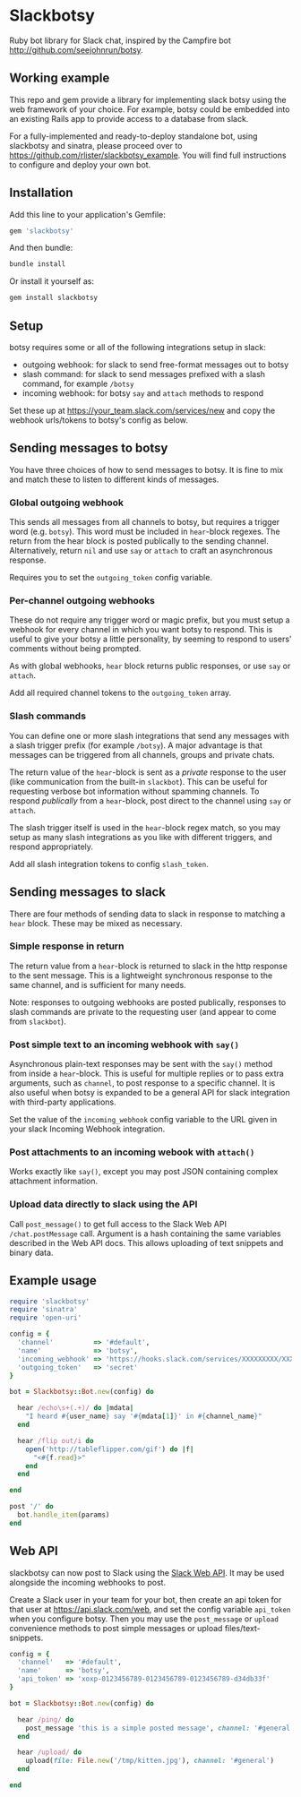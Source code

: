 # Slackbotsy

Ruby bot library for Slack chat, inspired by
the Campfire bot http://github.com/seejohnrun/botsy.

## Working example

This repo and gem provide a library for implementing slack botsy using
the web framework of your choice. For example, botsy could be embedded
into an existing Rails app to provide access to a database from slack.

For a fully-implemented and ready-to-deploy standalone bot, using
slackbotsy and sinatra, please proceed over to
https://github.com/rlister/slackbotsy_example. You will find full
instructions to configure and deploy your own bot.

## Installation

Add this line to your application's Gemfile:

```ruby
gem 'slackbotsy'
```

And then bundle:

```sh
bundle install
```

Or install it yourself as:

```sh
gem install slackbotsy
```

## Setup

botsy requires some or all of the following integrations setup in slack:

* outgoing webhook: for slack to send free-format messages out to botsy
* slash command: for slack to send messages prefixed with a slash
  command, for example `/botsy`
* incoming webhook: for botsy `say` and `attach` methods to respond

Set these up at https://your_team.slack.com/services/new and copy
the webhook urls/tokens to botsy's config as below.

## Sending messages to botsy

You have three choices of how to send messages to botsy. It is fine to
mix and match these to listen to different kinds of messages.

### Global outgoing webhook

This sends all messages from all channels to botsy, but requires a
trigger word (e.g. `botsy`). This word must be included in
`hear`-block regexes. The return from the hear block is posted
publically to the sending channel. Alternatively, return `nil` and use
`say` or `attach` to craft an asynchronous response.

Requires you to set the `outgoing_token` config variable.

### Per-channel outgoing webhooks

These do not require any trigger word or magic prefix, but you must
setup a webhook for every channel in which you want botsy to
respond. This is useful to give your botsy a little personality, by
seeming to respond to users' comments without being prompted.

As with global webhooks, `hear` block returns public responses, or use
`say` or `attach`.

Add all required channel tokens to the `outgoing_token` array.

### Slash commands

You can define one or more slash integrations that send any messages
with a slash trigger prefix (for example `/botsy`). A major advantage
is that messages can be triggered from all channels, groups and
private chats.

The return value of the `hear`-block is sent as a _private_ response
to the user (like communication from the built-in `slackbot`). This
can be useful for requesting verbose bot information without spamming
channels. To respond _publically_ from a `hear`-block, post direct to
the channel using `say` or `attach`.

The slash trigger itself is used in the `hear`-block regex match, so
you may setup as many slash integrations as you like with different
triggers, and respond appropriately.

Add all slash integration tokens to config `slash_token`.

## Sending messages to slack

There are four methods of sending data to slack in response to
matching a `hear` block. These may be mixed as necessary.

### Simple response in return

The return value from a `hear`-block is returned to slack in the http
response to the sent message. This is a lightweight synchronous
response to the same channel, and is sufficient for many needs.

Note: responses to outgoing webhooks are posted publically, responses
to slash commands are private to the requesting user (and appear to
come from `slackbot`).

### Post simple text to an incoming webhook with `say()`

Asynchronous plain-text responses may be sent with the `say()` method
from inside a `hear`-block. This is useful for multiple replies or to
pass extra arguments, such as `channel`, to post response to a
specific channel. It is also useful when botsy is expanded to be a
general API for slack integration with third-party applications.

Set the value of the `incoming_webhook` config variable to the URL
given in your slack Incoming Webhook integration.

### Post attachments to an incoming webook with `attach()`

Works exactly like `say()`, except you may post JSON containing
complex attachment information.

### Upload data directly to slack using the API

Call `post_message()` to get full access to the Slack Web API
`/chat.postMessage` call. Argument is a hash containing the same
variables described in the Web API docs. This allows uploading of text
snippets and binary data.

## Example usage

```ruby
require 'slackbotsy'
require 'sinatra'
require 'open-uri'

config = {
  'channel'          => '#default',
  'name'             => 'botsy',
  'incoming_webhook' => 'https://hooks.slack.com/services/XXXXXXXXX/XXXXXXXXX/XXXXXXXXXXXXXXXXXXXXXXXX',
  'outgoing_token'   => 'secret'
}

bot = Slackbotsy::Bot.new(config) do

  hear /echo\s+(.+)/ do |mdata|
    "I heard #{user_name} say '#{mdata[1]}' in #{channel_name}"
  end

  hear /flip out/i do
    open('http://tableflipper.com/gif') do |f|
      "<#{f.read}>"
    end
  end

end

post '/' do
  bot.handle_item(params)
end
```

## Web API

slackbotsy can now post to Slack using the
[Slack Web API](https://api.slack.com/web). It may be used alongside
the incoming webhooks to post.

Create a Slack user in your team for your bot, then create an api
token for that user at https://api.slack.com/web, and set the config
variable `api_token` when you configure botsy. Then you may use the
`post_message` or `upload` convenience methods to post simple messages
or upload files/text-snippets.

```ruby
config = {
  'channel'   => '#default',
  'name'      => 'botsy',
  'api_token' => 'xoxp-0123456789-0123456789-0123456789-d34db33f'
}

bot = Slackbotsy::Bot.new(config) do

  hear /ping/ do
    post_message 'this is a simple posted message', channel: '#general'
  end

  hear /upload/ do
    upload(file: File.new('/tmp/kitten.jpg'), channel: '#general')
  end

end
```
